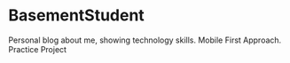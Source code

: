 # BasementStudent
Personal blog about me, showing technology skills.
Mobile First Approach.
Practice Project
